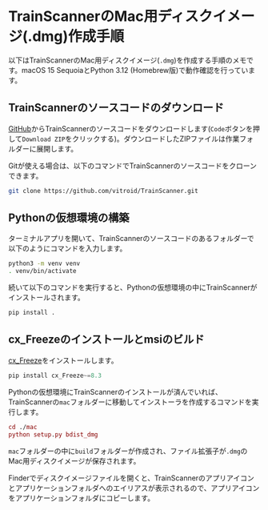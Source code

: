 # TrainScannerのMac用ディスクイメージ(.dmg)作成手順

以下はTrainScannerのMac用ディスクイメージ(`.dmg`)を作成する手順のメモです。macOS 15 SequoiaとPython 3.12 (Homebrew版)で動作確認を行っています。

## TrainScannerのソースコードのダウンロード

[GitHub](https://github.com/vitroid/TrainScanner)からTrainScannerのソースコードをダウンロードします(`Code`ボタンを押して`Download ZIP`をクリックする)。ダウンロードしたZIPファイルは作業フォルダーに展開します。

Gitが使える場合は、以下のコマンドでTrainScannerのソースコードをクローンできます。

```bash
git clone https://github.com/vitroid/TrainScanner.git
```

## Pythonの仮想環境の構築

ターミナルアプリを開いて、TrainScannerのソースコードのあるフォルダーで以下のようにコマンドを入力します。

```bash
python3 -m venv venv
. venv/bin/activate
```

続いて以下のコマンドを実行すると、Pythonの仮想環境の中にTrainScannerがインストールされます。

```bash
pip install .
```

## cx_Freezeのインストールとmsiのビルド

[cx_Freeze](https://cx-freeze.readthedocs.io/en/stable/)をインストールします。

```powershell
pip install cx_Freeze~=8.3
```

Pythonの仮想環境にTrainScannerのインストールが済んでいれば、TrainScannerの`mac`フォルダーに移動してインストーラを作成するコマンドを実行します。

```mac
cd ./mac
python setup.py bdist_dmg
```

`mac`フォルダーの中に`build`フォルダーが作成され、ファイル拡張子が`.dmg`のMac用ディスクイメージが保存されます。

Finderでディスクイメージファイルを開くと、TrainScannerのアプリアイコンとアプリケーションフォルダへのエイリアスが表示されるので、アプリアイコンをアプリケーションフォルダにコピーします。
